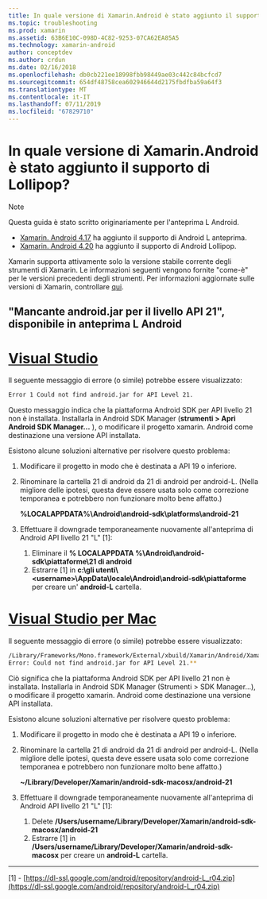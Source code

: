 ```yaml
---
title: In quale versione di Xamarin.Android è stato aggiunto il supporto di Lollipop?
ms.topic: troubleshooting
ms.prod: xamarin
ms.assetid: 63B6E10C-098D-4C82-9253-07CA62EA85A5
ms.technology: xamarin-android
author: conceptdev
ms.author: crdun
ms.date: 02/16/2018
ms.openlocfilehash: db0cb221ee18998fbb98449ae03c442c84bcfcd7
ms.sourcegitcommit: 654df48758cea602946644d2175fbdfba59a64f3
ms.translationtype: MT
ms.contentlocale: it-IT
ms.lasthandoff: 07/11/2019
ms.locfileid: "67829710"
---
```

# <a name="what-version-of-xamarinandroid-added-lollipop-support"></a>In quale versione di Xamarin.Android è stato aggiunto il supporto di Lollipop?

> [!NOTE]
> Questa guida è stato scritto originariamente per l'anteprima L Android.

-   [Xamarin. Android 4.17](https://developer.xamarin.com/releases/android/xamarin.android_4/xamarin.android_4.17/) ha aggiunto il supporto di Android L anteprima.
-   [Xamarin. Android 4.20](https://developer.xamarin.com/releases/android/xamarin.android_4/xamarin.android_4.20/) ha aggiunto il supporto di Android Lollipop.

Xamarin supporta attivamente solo la versione stabile corrente degli strumenti di Xamarin. Le informazioni seguenti vengono fornite "come-è" per le versioni precedenti degli strumenti. Per informazioni aggiornate sulle versioni di Xamarin, controllare [qui](http://releases.xamarin.com/).

## <a name="missing-androidjar-for-api-level-21-in-android-l-preview"></a>"Mancante android.jar per il livello API 21", disponibile in anteprima L Android

# <a name="visual-studiotabwindows"></a>[Visual Studio](#tab/windows)

Il seguente messaggio di errore (o simile) potrebbe essere visualizzato:

```cmd
Error 1 Could not find android.jar for API Level 21.
```

Questo messaggio indica che la piattaforma Android SDK per API livello 21 non è installata. Installarla in Android SDK Manager (**strumenti > Apri Android SDK Manager...** ), o modificare il progetto xamarin. Android come destinazione una versione API installata.

Esistono alcune soluzioni alternative per risolvere questo problema:

1. Modificare il progetto in modo che è destinata a API 19 o inferiore.

2. Rinominare la cartella 21 di android da 21 di android per android-L. (Nella migliore delle ipotesi, questa deve essere usata solo come correzione temporanea e potrebbero non funzionare molto bene affatto.)

   **%LOCALAPPDATA%\\Android\\android-sdk\\platforms\\android-21**

3. Effettuare il downgrade temporaneamente nuovamente all'anteprima di Android API livello 21 "L" [1]:

    1.  Eliminare il **% LOCALAPPDATA %\\Android\\android-sdk\\piattaforme\\21 di android** 
    2.  Estrarre [1] in **c:\\gli utenti\\&lt;username&gt;\\AppData\\locale\\Android\\android-sdk\\piattaforme**  per creare un' **android-L** cartella.

# <a name="visual-studio-for-mactabmacos"></a>[Visual Studio per Mac](#tab/macos)

Il seguente messaggio di errore (o simile) potrebbe essere visualizzato:

```bash
/Library/Frameworks/Mono.framework/External/xbuild/Xamarin/Android/Xamarin.Android.Common.targets: 
Error: Could not find android.jar for API Level 21.**
```

Ciò significa che la piattaforma Android SDK per API livello 21 non è installata. Installarla in Android SDK Manager (Strumenti > SDK Manager...), o modificare il progetto xamarin. Android come destinazione una versione API installata.

Esistono alcune soluzioni alternative per risolvere questo problema:

1. Modificare il progetto in modo che è destinata a API 19 o inferiore.

2. Rinominare la cartella 21 di android da 21 di android per android-L. (Nella migliore delle ipotesi, questa deve essere usata solo come correzione temporanea e potrebbero non funzionare molto bene affatto.)

   **~/Library/Developer/Xamarin/android-sdk-macosx/android-21**

3. Effettuare il downgrade temporaneamente nuovamente all'anteprima di Android API livello 21 "L" [1]:

    1.  Delete **/Users/username/Library/Developer/Xamarin/android-sdk-macosx/android-21**
    2.  Estrarre [1] in **/Users/username/Library/Developer/Xamarin/android-sdk-macosx** per creare un **android-L** cartella.

-----


[1] - [https://dl-ssl.google.com/android/repository/android-L_r04.zip](https://dl-ssl.google.com/android/repository/android-L_r04.zip)
